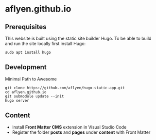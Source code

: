 # aflyen.github.io

## Prerequisites

This website is built using the static site builder Hugo. To be able to build and run the
site locally first install Hugo:

```
sudo apt install hugo
```

## Development

Minimal Path to Awesome

```
git clone https://github.com/aflyen/hugo-static-app.git
cd aflyen.github.io
git submodule update --init
hugo server
```

## Content

- Install **Front Matter CMS** extension in Visual Studio Code
- Register the folder **posts** and **pages** under **content** with Front Matter